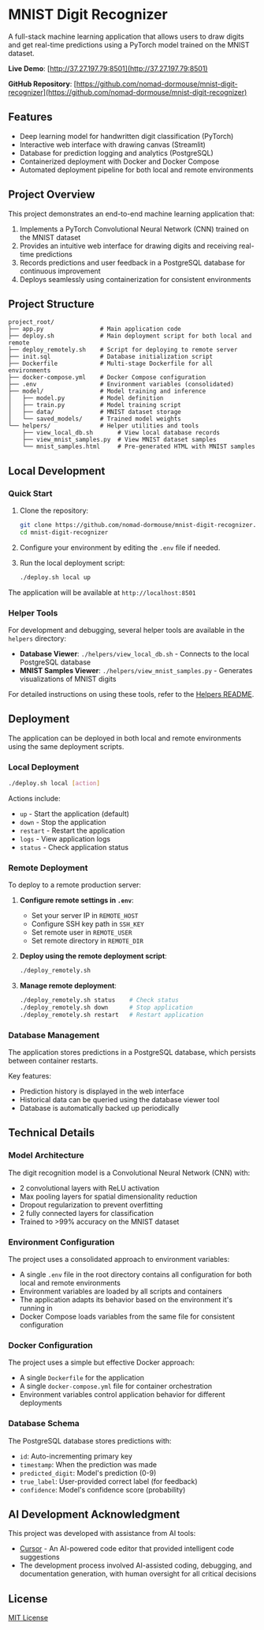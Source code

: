 # MNIST Digit Recognizer

A full-stack machine learning application that allows users to draw digits and get real-time predictions using a PyTorch model trained on the MNIST dataset.

**Live Demo**: [http://37.27.197.79:8501](http://37.27.197.79:8501)

**GitHub Repository**: [https://github.com/nomad-dormouse/mnist-digit-recognizer](https://github.com/nomad-dormouse/mnist-digit-recognizer)

## Features

- Deep learning model for handwritten digit classification (PyTorch)
- Interactive web interface with drawing canvas (Streamlit)
- Database for prediction logging and analytics (PostgreSQL)
- Containerized deployment with Docker and Docker Compose
- Automated deployment pipeline for both local and remote environments

## Project Overview

This project demonstrates an end-to-end machine learning application that:

1. Implements a PyTorch Convolutional Neural Network (CNN) trained on the MNIST dataset
2. Provides an intuitive web interface for drawing digits and receiving real-time predictions
3. Records predictions and user feedback in a PostgreSQL database for continuous improvement
4. Deploys seamlessly using containerization for consistent environments

## Project Structure

```
project_root/
├── app.py                # Main application code
├── deploy.sh             # Main deployment script for both local and remote
├── deploy_remotely.sh    # Script for deploying to remote server
├── init.sql              # Database initialization script
├── Dockerfile            # Multi-stage Dockerfile for all environments
├── docker-compose.yml    # Docker Compose configuration
├── .env                  # Environment variables (consolidated)
├── model/                # Model training and inference
│   ├── model.py          # Model definition
│   ├── train.py          # Model training script
│   ├── data/             # MNIST dataset storage
│   └── saved_models/     # Trained model weights
└── helpers/              # Helper utilities and tools
    ├── view_local_db.sh       # View local database records
    ├── view_mnist_samples.py  # View MNIST dataset samples
    └── mnist_samples.html     # Pre-generated HTML with MNIST samples
```

## Local Development

### Quick Start

1. Clone the repository:
   ```bash
   git clone https://github.com/nomad-dormouse/mnist-digit-recognizer.git
   cd mnist-digit-recognizer
   ```

2. Configure your environment by editing the `.env` file if needed.

3. Run the local deployment script:
   ```bash
   ./deploy.sh local up
   ```

The application will be available at `http://localhost:8501`

### Helper Tools

For development and debugging, several helper tools are available in the `helpers` directory:

- **Database Viewer**: `./helpers/view_local_db.sh` - Connects to the local PostgreSQL database
- **MNIST Samples Viewer**: `./helpers/view_mnist_samples.py` - Generates visualizations of MNIST digits

For detailed instructions on using these tools, refer to the [Helpers README](helpers/README.md).

## Deployment

The application can be deployed in both local and remote environments using the same deployment scripts.

### Local Deployment

```bash
./deploy.sh local [action]
```

Actions include:
- `up` - Start the application (default)
- `down` - Stop the application
- `restart` - Restart the application
- `logs` - View application logs
- `status` - Check application status

### Remote Deployment

To deploy to a remote production server:

1. **Configure remote settings in `.env`**:
   - Set your server IP in `REMOTE_HOST`
   - Configure SSH key path in `SSH_KEY` 
   - Set remote user in `REMOTE_USER`
   - Set remote directory in `REMOTE_DIR`

2. **Deploy using the remote deployment script**:
   ```bash
   ./deploy_remotely.sh
   ```

3. **Manage remote deployment**:
   ```bash
   ./deploy_remotely.sh status    # Check status
   ./deploy_remotely.sh down      # Stop application
   ./deploy_remotely.sh restart   # Restart application
   ```

### Database Management

The application stores predictions in a PostgreSQL database, which persists between container restarts.

Key features:
- Prediction history is displayed in the web interface
- Historical data can be queried using the database viewer tool
- Database is automatically backed up periodically

## Technical Details

### Model Architecture

The digit recognition model is a Convolutional Neural Network (CNN) with:
- 2 convolutional layers with ReLU activation
- Max pooling layers for spatial dimensionality reduction
- Dropout regularization to prevent overfitting
- 2 fully connected layers for classification
- Trained to >99% accuracy on the MNIST dataset

### Environment Configuration

The project uses a consolidated approach to environment variables:
- A single `.env` file in the root directory contains all configuration for both local and remote environments
- Environment variables are loaded by all scripts and containers
- The application adapts its behavior based on the environment it's running in
- Docker Compose loads variables from the same file for consistent configuration

### Docker Configuration

The project uses a simple but effective Docker approach:
- A single `Dockerfile` for the application
- A single `docker-compose.yml` file for container orchestration
- Environment variables control application behavior for different deployments

### Database Schema

The PostgreSQL database stores predictions with:
- `id`: Auto-incrementing primary key
- `timestamp`: When the prediction was made
- `predicted_digit`: Model's prediction (0-9)
- `true_label`: User-provided correct label (for feedback)
- `confidence`: Model's confidence score (probability)

## AI Development Acknowledgment

This project was developed with assistance from AI tools:
- [Cursor](https://cursor.sh/) - An AI-powered code editor that provided intelligent code suggestions
- The development process involved AI-assisted coding, debugging, and documentation generation, with human oversight for all critical decisions

## License

[MIT License](LICENSE) 
